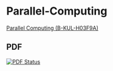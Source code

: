# Parallel-Computing
[Parallel Computing (B-KUL-H03F9A)](https://onderwijsaanbod.kuleuven.be/syllabi/e/H03F9AE.htm)

## PDF
[![PDF Status](https://www.sharelatex.com/github/repos/KULeuven-CS/Parallel-Computing/builds/latest/badge.svg)](https://www.sharelatex.com/github/repos/KULeuven-CS/Parallel-Computing/builds/latest/output.pdf)
